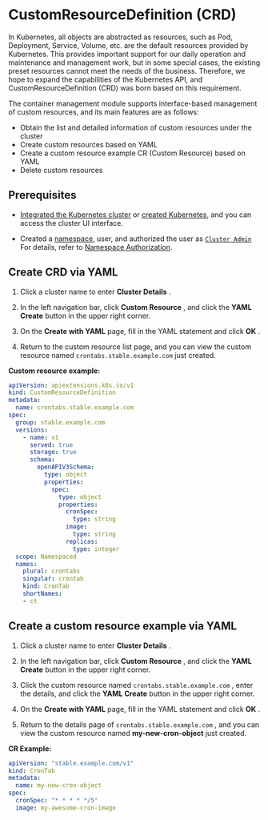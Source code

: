 # CustomResourceDefinition (CRD)

In Kubernetes, all objects are abstracted as resources, such as Pod, Deployment, Service, Volume, etc. are the default resources provided by Kubernetes.
This provides important support for our daily operation and maintenance and management work, but in some special cases, the existing preset resources cannot meet the needs of the business.
Therefore, we hope to expand the capabilities of the Kubernetes API, and CustomResourceDefinition (CRD) was born based on this requirement.

The container management module supports interface-based management of custom resources, and its main features are as follows:

- Obtain the list and detailed information of custom resources under the cluster
- Create custom resources based on YAML
- Create a custom resource example CR (Custom Resource) based on YAML
- Delete custom resources

## Prerequisites

- [Integrated the Kubernetes cluster](../clusters/integrate-cluster.md) or
  [created Kubernetes](../clusters/create-cluster.md), and you can access the cluster UI interface.

- Created a [namespace](../namespaces/createns.md),
  user,
  and authorized the user as [`Cluster Admin`](../permissions/permission-brief.md#cluster-admin)
  For details, refer to [Namespace Authorization](../permissions/cluster-ns-auth.md).

## Create CRD via YAML

1. Click a cluster name to enter __Cluster Details__ .

    

2. In the left navigation bar, click __Custom Resource__ , and click the __YAML Create__ button in the upper right corner.

    

3. On the __Create with YAML__ page, fill in the YAML statement and click __OK__ .

    

4. Return to the custom resource list page, and you can view the custom resource named `crontabs.stable.example.com` just created.

    

**Custom resource example:**

```yaml title="CRD example"
apiVersion: apiextensions.k8s.io/v1
kind: CustomResourceDefinition
metadata:
  name: crontabs.stable.example.com
spec:
  group: stable.example.com
  versions:
    - name: v1
      served: true
      storage: true
      schema:
        openAPIV3Schema:
          type: object
          properties:
            spec:
              type: object
              properties:
                cronSpec:
                  type: string
                image:
                  type: string
                replicas:
                  type: integer
  scope: Namespaced
  names:
    plural: crontabs
    singular: crontab
    kind: CronTab
    shortNames:
    - ct
```

## Create a custom resource example via YAML

1. Click a cluster name to enter __Cluster Details__ .

    

2. In the left navigation bar, click __Custom Resource__ , and click the __YAML Create__ button in the upper right corner.

    

3. Click the custom resource named `crontabs.stable.example.com` , enter the details, and click the __YAML Create__ button in the upper right corner.

    

4. On the __Create with YAML__ page, fill in the YAML statement and click __OK__ .

    

5. Return to the details page of `crontabs.stable.example.com` , and you can view the custom resource named __my-new-cron-object__ just created.

**CR Example:**

```yaml title="CR example"
apiVersion: "stable.example.com/v1"
kind: CronTab
metadata:
  name: my-new-cron-object
spec:
  cronSpec: "* * * * */5"
  image: my-awesome-cron-image
```
